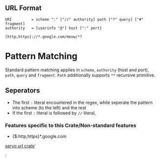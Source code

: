 ## URL Format

```
URI         = scheme ":" ["//" authority] path ["?" query] ["#" fragment]
authority   = [userinfo "@"] host [":" port]
```

```
[http,https]://*.google.com/meow/*?
```

# Pattern Matching

Standard pattern matching applies in `scheme`, `authority` (host and port), `path`, `query` and `fragment`. `Path` additionally supports `**` recursive primitive.

## Seperators

- The first `:` literal encountered in the regex, while seperate the pattern into scheme (to the left) and the rest
- If the first `:` literal is followed by `//` literal,

### Features specific to this Crate/Non-standard features

- {$:http,https}\*.google.com

[servo url crate](https://docs.rs/url/latest/url/)`

:
